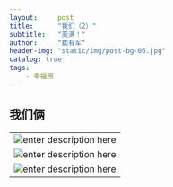 ```yaml
---
layout:     post
title:      "我们（2）"
subtitle:   "美满！"
author:     "裴有军"
header-img: "static/img/post-bg-06.jpg"
catalog: true
tags:
    - 幸福照
---
```


<h2 class="section-heading">我们俩</h2>


|     |
| --- |
|  ![enter description here][1]   |
| ![enter description here][2]    |
| ![enter description here][3]    |


  [1]: http://ww4.sinaimg.cn/large/71be7325jw1famqjj0rb2j21kw11stml.jpg
  [2]: http://ww2.sinaimg.cn/large/71be7325jw1famqkmn5jgj21kw2dn1kx.jpg
  [3]: http://ww1.sinaimg.cn/large/71be7325jw1famqlrxhd6j21kw2dne81.jpg